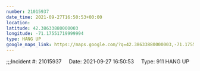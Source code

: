 ```yaml
---
number: 21015937
date_time: 2021-09-27T16:50:53+00:00
location: 
latitude: 42.38633880000003
longitude: -71.17551719999994
type: HANG UP
google_maps_link: https://maps.google.com/?q=42.38633880000003,-71.17551719999994
---
```


;;;Incident #: 21015937     Date: 2021‐09‐27 16:50:53     Type: 911 HANG UP

